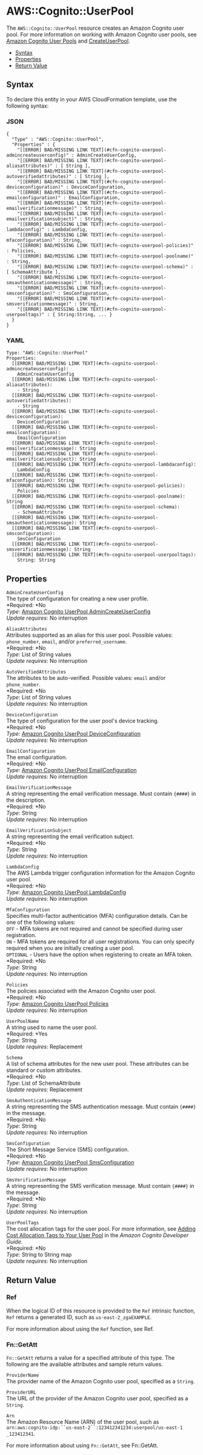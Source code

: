 # AWS::Cognito::UserPool<a name="aws-resource-cognito-userpool"></a>

The `AWS::Cognito::UserPool` resource creates an Amazon Cognito user pool\. For more information on working with Amazon Cognito user pools, see [Amazon Cognito User Pools](http://docs.aws.amazon.com/cognito/latest/developerguide/cognito-user-identity-pools.html) and [CreateUserPool](http://docs.aws.amazon.com/cognito-user-identity-pools/latest/APIReference/API_CreateUserPool.html)\.


+ [Syntax](#aws-resource-cognito-userpool-syntax)
+ [Properties](#w3ab2c21c10d250b9)
+ [Return Value](#w3ab2c21c10d250c11)

## Syntax<a name="aws-resource-cognito-userpool-syntax"></a>

To declare this entity in your AWS CloudFormation template, use the following syntax:

### JSON<a name="aws-resource-cognito-userpool-syntax.json"></a>

```
{
  "Type" : "AWS::Cognito::UserPool",
  "Properties" : {
    "[[ERROR] BAD/MISSING LINK TEXT](#cfn-cognito-userpool-admincreateuserconfig)" : AdminCreateUserConfig,
    "[[ERROR] BAD/MISSING LINK TEXT](#cfn-cognito-userpool-aliasattributes)" : [ String ],
    "[[ERROR] BAD/MISSING LINK TEXT](#cfn-cognito-userpool-autoverifiedattributes)" : [ String ],
    "[[ERROR] BAD/MISSING LINK TEXT](#cfn-cognito-userpool-deviceconfiguration)" : DeviceConfiguration,
    "[[ERROR] BAD/MISSING LINK TEXT](#cfn-cognito-userpool-emailconfiguration)" : EmailConfiguration,
    "[[ERROR] BAD/MISSING LINK TEXT](#cfn-cognito-userpool-emailverificationmessage)" : String,
    "[[ERROR] BAD/MISSING LINK TEXT](#cfn-cognito-userpool-emailverificationsubject)" : String,
    "[[ERROR] BAD/MISSING LINK TEXT](#cfn-cognito-userpool-lambdaconfig)" : LambdaConfig,
    "[[ERROR] BAD/MISSING LINK TEXT](#cfn-cognito-userpool-mfaconfiguration)" : String,
    "[[ERROR] BAD/MISSING LINK TEXT](#cfn-cognito-userpool-policies)" : Policies,
    "[[ERROR] BAD/MISSING LINK TEXT](#cfn-cognito-userpool-poolname)" : String,
    "[[ERROR] BAD/MISSING LINK TEXT](#cfn-cognito-userpool-schema)" : [ SchemaAttribute ],
    "[[ERROR] BAD/MISSING LINK TEXT](#cfn-cognito-userpool-smsauthenticationmessage)" : String,
    "[[ERROR] BAD/MISSING LINK TEXT](#cfn-cognito-userpool-smsconfiguration)" : SmsConfiguration,
    "[[ERROR] BAD/MISSING LINK TEXT](#cfn-cognito-userpool-smsverificationmessage)" : String,
    "[[ERROR] BAD/MISSING LINK TEXT](#cfn-cognito-userpool-userpooltags)" : { String:String, ... }
  }
}
```

### YAML<a name="aws-resource-cognito-userpool-syntax.yaml"></a>

```
Type: "AWS::Cognito::UserPool"
Properties:
  [[ERROR] BAD/MISSING LINK TEXT](#cfn-cognito-userpool-admincreateuserconfig): 
    AdminCreateUserConfig
  [[ERROR] BAD/MISSING LINK TEXT](#cfn-cognito-userpool-aliasattributes): 
    - String
  [[ERROR] BAD/MISSING LINK TEXT](#cfn-cognito-userpool-autoverifiedattributes): 
    - String
  [[ERROR] BAD/MISSING LINK TEXT](#cfn-cognito-userpool-deviceconfiguration): 
    DeviceConfiguration
  [[ERROR] BAD/MISSING LINK TEXT](#cfn-cognito-userpool-emailconfiguration): 
    EmailConfiguration
  [[ERROR] BAD/MISSING LINK TEXT](#cfn-cognito-userpool-emailverificationmessage): String
  [[ERROR] BAD/MISSING LINK TEXT](#cfn-cognito-userpool-emailverificationsubject): String
  [[ERROR] BAD/MISSING LINK TEXT](#cfn-cognito-userpool-lambdaconfig): 
    LambdaConfig
  [[ERROR] BAD/MISSING LINK TEXT](#cfn-cognito-userpool-mfaconfiguration): String
  [[ERROR] BAD/MISSING LINK TEXT](#cfn-cognito-userpool-policies): 
    Policies
  [[ERROR] BAD/MISSING LINK TEXT](#cfn-cognito-userpool-poolname): String
  [[ERROR] BAD/MISSING LINK TEXT](#cfn-cognito-userpool-schema): 
    - SchemaAttribute
  [[ERROR] BAD/MISSING LINK TEXT](#cfn-cognito-userpool-smsauthenticationmessage): String
  [[ERROR] BAD/MISSING LINK TEXT](#cfn-cognito-userpool-smsconfiguration): 
    SmsConfiguration
  [[ERROR] BAD/MISSING LINK TEXT](#cfn-cognito-userpool-smsverificationmessage): String
  [[ERROR] BAD/MISSING LINK TEXT](#cfn-cognito-userpool-userpooltags): 
    String: String
```

## Properties<a name="w3ab2c21c10d250b9"></a>

`AdminCreateUserConfig`  
The type of configuration for creating a new user profile\.  
*Required: *No  
*Type*: [Amazon Cognito UserPool AdminCreateUserConfig](aws-properties-cognito-userpool-admincreateuserconfig.md)  
*Update requires*: No interruption

`AliasAttributes`  
Attributes supported as an alias for this user pool\. Possible values: `phone_number`, `email`, and/or `preferred_username`\.   
*Required: *No  
*Type*: List of String values  
*Update requires*: No interruption

`AutoVerifiedAttributes`  
The attributes to be auto\-verified\. Possible values: `email` and/or `phone_number`\.   
*Required: *No  
*Type*: List of String values  
*Update requires*: No interruption

`DeviceConfiguration`  
The type of configuration for the user pool's device tracking\.  
*Required: *No  
*Type*: [Amazon Cognito UserPool DeviceConfiguration](aws-properties-cognito-userpool-deviceconfiguration.md)  
*Update requires*: No interruption

`EmailConfiguration`  
The email configuration\.  
*Required: *No  
*Type*: [Amazon Cognito UserPool EmailConfiguration](aws-properties-cognito-userpool-emailconfiguration.md)  
*Update requires*: No interruption

`EmailVerificationMessage`  
A string representing the email verification message\. Must contain `{####}` in the description\.  
*Required: *No  
*Type*: String  
*Update requires*: No interruption

`EmailVerificationSubject`  
A string representing the email verification subject\.  
*Required: *No  
*Type*: String  
*Update requires*: No interruption

`LambdaConfig`  
The AWS Lambda trigger configuration information for the Amazon Cognito user pool\.  
*Required: *No  
*Type*: [Amazon Cognito UserPool LambdaConfig](aws-properties-cognito-userpool-lambdaconfig.md)  
*Update requires*: No interruption

`MfaConfiguration`  
Specifies multi\-factor authentication \(MFA\) configuration details\. Can be one of the following values:  
`OFF` \- MFA tokens are not required and cannot be specified during user registration\.  
`ON` \- MFA tokens are required for all user registrations\. You can only specify required when you are initially creating a user pool\.  
`OPTIONAL` \- Users have the option when registering to create an MFA token\.  
*Required: *No  
*Type*: String  
*Update requires*: No interruption

`Policies`  
The policies associated with the Amazon Cognito user pool\.  
*Required: *No  
*Type*: [Amazon Cognito UserPool Policies](aws-properties-cognito-userpool-policies.md)  
*Update requires*: No interruption

`UserPoolName`  
A string used to name the user pool\.  
*Required: *Yes  
*Type*: String  
*Update requires*: Replacement

`Schema`  
A list of schema attributes for the new user pool\. These attributes can be standard or custom attributes\.  
*Required: *No  
*Type*: List of SchemaAttribute  
*Update requires*: Replacement

`SmsAuthenticationMessage`  
A string representing the SMS authentication message\. Must contain `{####}` in the message\.  
*Required: *No  
*Type*: String  
*Update requires*: No interruption

`SmsConfiguration`  
The Short Message Service \(SMS\) configuration\.  
*Required: *No  
*Type*: [Amazon Cognito UserPool SmsConfiguration](aws-properties-cognito-userpool-smsconfiguration.md)  
*Update requires*: No interruption

`SmsVerificationMessage`  
A string representing the SMS verification message\. Must contain `{####}` in the message\.  
*Required: *No  
*Type*: String  
*Update requires*: No interruption

`UserPoolTags`  
The cost allocation tags for the user pool\. For more information, see [Adding Cost Allocation Tags to Your User Pool](http://docs.aws.amazon.com//cognito/latest/developerguide/cognito-user-pools-cost-allocation-tagging.html) in the *Amazon Cognito Developer Guide*\.  
*Required: *No  
*Type*: String to String map  
*Update requires*: No interruption

## Return Value<a name="w3ab2c21c10d250c11"></a>

### Ref<a name="w3ab2c21c10d250c11b3"></a>

When the logical ID of this resource is provided to the `Ref` intrinsic function, `Ref` returns a generated ID, such as `us-east-2_zgaEXAMPLE`\.

For more information about using the `Ref` function, see Ref\.

### Fn::GetAtt<a name="w3ab2c21c10d250c11b5"></a>

`Fn::GetAtt` returns a value for a specified attribute of this type\. The following are the available attributes and sample return values\.

`ProviderName`  
The provider name of the Amazon Cognito user pool, specified as a `String`\.

`ProviderURL`  
The URL of the provider of the Amazon Cognito user pool, specified as a `String`\.

`Arn`  
The Amazon Resource Name \(ARN\) of the user pool, such as `arn:aws:cognito-idp:``us-east-2``:123412341234:userpool/us-east-1 _123412341`\.

For more information about using `Fn::GetAtt`, see Fn::GetAtt\.